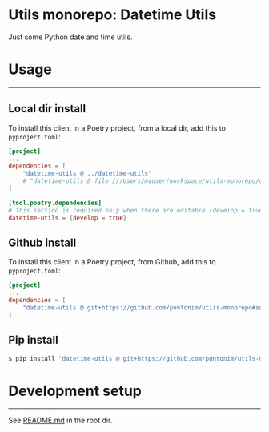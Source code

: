 **Utils monorepo: Datetime Utils**
==================================

Just some Python date and time utils.


Usage
=====

---

Local dir install
-----------------
To install this client in a Poetry project, from a local dir, add this to `pyproject.toml`:
```toml
[project]
...
dependencies = [
    "datetime-utils @ ../datetime-utils"
    # "datetime-utils @ file:///Users/myuser/workspace/utils-monorepo/datetime-utils"
]

[tool.poetry.dependencies]
# This section is required only when there are editable (develop = true) dependencies.
datetime-utils = {develop = true}
```

Github install
--------------
To install this client in a Poetry project, from Github, add this to `pyproject.toml`:
```toml
[project]
...
dependencies = [
    "datetime-utils @ git+https://github.com/puntonim/utils-monorepo#subdirectory=datetime-utils",
]
```

Pip install
-----------
```sh
$ pip install "datetime-utils @ git+https://github.com/puntonim/utils-monorepo#subdirectory=datetime-utils"
```


Development setup
=================

---

See [README.md](../README.md) in the root dir.
